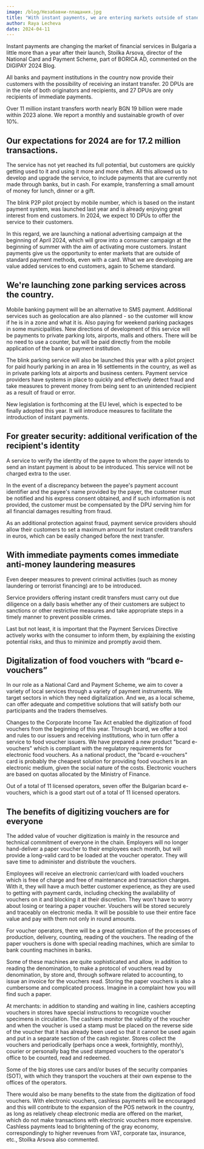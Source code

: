 ```yaml
---
image: /blog/Незабавни-плащания.jpg
title: "With instant payments, we are entering markets outside of standard payment methods"
author: Raya Lecheva
date: 2024-04-11
---
```


Instant payments are changing the market of financial services in Bulgaria a little more than a year after their launch, Stoilka Arsova, director of the National Card and Payment Scheme, part of BORICA AD, commented on the DIGIPAY 2024 Blog.

All banks and payment institutions in the country now provide their customers with the possibility of receiving an instant transfer. 20 DPUs are in the role of both originators and recipients, and 27 DPUs are only recipients of immediate payments.

Over 11 million instant transfers worth nearly BGN 19 billion were made within 2023 alone. We report a monthly and sustainable growth of over 10%.

## Our expectations for 2024 are for 17.2 million transactions.

The service has not yet reached its full potential, but customers are quickly getting used to it and using it more and more often. All this allowed us to develop and upgrade the service, to include payments that are currently not made through banks, but in cash. For example, transferring a small amount of money for lunch, dinner or a gift.

The blink P2P pilot project by mobile number, which is based on the instant payment system, was launched last year and is already enjoying great interest from end customers. In 2024, we expect 10 DPUs to offer the service to their customers.

In this regard, we are launching a national advertising campaign at the beginning of April 2024, which will grow into a consumer campaign at the beginning of summer with the aim of activating more customers. Instant payments give us the opportunity to enter markets that are outside of standard payment methods, even with a card. What we are developing are value added services to end customers, again to Scheme standard.

## We're launching zone parking services across the country.

Mobile banking payment will be an alternative to SMS payment. Additional services such as geolocation are also planned - so the customer will know if he is in a zone and what it is. Also paying for weekend parking packages in some municipalities. New directions of development of this service will be payments to private parking lots, airports, malls and others. There will be no need to use a counter, but will be paid directly from the mobile application of the bank or payment institution.

The blink parking service will also be launched this year with a pilot project for paid hourly parking in an area in 16 settlements in the country, as well as in private parking lots at airports and business centers. Payment service providers have systems in place to quickly and effectively detect fraud and take measures to prevent money from being sent to an unintended recipient as a result of fraud or error.

New legislation is forthcoming at the EU level, which is expected to be finally adopted this year. It will introduce measures to facilitate the introduction of instant payments.

## For greater security: additional verification of the recipient's identity

A service to verify the identity of the payee to whom the payer intends to send an instant payment is about to be introduced. This service will not be charged extra to the user.

In the event of a discrepancy between the payee's payment account identifier and the payee's name provided by the payer, the customer must be notified and his express consent obtained, and if such information is not provided, the customer must be compensated by the DPU serving him for all financial damages resulting from fraud.

As an additional protection against fraud, payment service providers should allow their customers to set a maximum amount for instant credit transfers in euros, which can be easily changed before the next transfer.

## With immediate payments comes immediate anti-money laundering measures

Even deeper measures to prevent criminal activities (such as money laundering or terrorist financing) are to be introduced.

Service providers offering instant credit transfers must carry out due diligence on a daily basis whether any of their customers are subject to sanctions or other restrictive measures and take appropriate steps in a timely manner to prevent possible crimes.

Last but not least, it is important that the Payment Services Directive actively works with the consumer to inform them, by explaining the existing potential risks, and thus to minimize and promptly avoid them.

## Digitalization of food vouchers with “bcard e-vouchers”

In our role as a National Card and Payment Scheme, we aim to cover a variety of local services through a variety of payment instruments. We target sectors in which they need digitalization. And we, as a local scheme, can offer adequate and competitive solutions that will satisfy both our participants and the traders themselves.

Changes to the Corporate Income Tax Act enabled the digitization of food vouchers from the beginning of this year. Through bcard, we offer a tool and rules to our issuers and receiving institutions, who in turn offer a service to food voucher issuers. We have prepared a new product "bcard e-vouchers" which is compliant with the regulatory requirements for electronic food vouchers. As a national product, the "bcard e-vouchers" card is probably the cheapest solution for providing food vouchers in an electronic medium, given the social nature of the costs. Electronic vouchers are based on quotas allocated by the Ministry of Finance.

Out of a total of 11 licensed operators, seven offer the Bulgarian bcard e-vouchers, which is a good start out of a total of 11 licensed operators.

## The benefits of digitizing vouchers are for everyone

The added value of voucher digitization is mainly in the resource and technical commitment of everyone in the chain. Employers will no longer hand-deliver a paper voucher to their employees each month, but will provide a long-valid card to be loaded at the voucher operator. They will save time to administer and distribute the vouchers.

Employees will receive an electronic carrier/card with loaded vouchers which is free of charge and free of maintenance and transaction charges. With it, they will have a much better customer experience, as they are used to getting with payment cards, including checking the availability of vouchers on it and blocking it at their discretion. They won't have to worry about losing or tearing a paper voucher. Vouchers will be stored securely and traceably on electronic media. It will be possible to use their entire face value and pay with them not only in round amounts.

For voucher operators, there will be a great optimization of the processes of production, delivery, counting, reading of the vouchers. The reading of the paper vouchers is done with special reading machines, which are similar to bank counting machines in banks.

Some of these machines are quite sophisticated and allow, in addition to reading the denomination, to make a protocol of vouchers read by denomination, by store and, through software related to accounting, to issue an invoice for the vouchers read. Storing the paper vouchers is also a cumbersome and complicated process. Imagine in a complaint how you will find such a paper.

At merchants: in addition to standing and waiting in line, cashiers accepting vouchers in stores have special instructions to recognize voucher specimens in circulation. The cashiers monitor the validity of the voucher and when the voucher is used a stamp must be placed on the reverse side of the voucher that it has already been used so that it cannot be used again and put in a separate section of the cash register. Stores collect the vouchers and periodically (perhaps once a week, fortnightly, monthly), courier or personally bag the used stamped vouchers to the operator's office to be counted, read and redeemed.

Some of the big stores use cars and/or buses of the security companies (SOT), with which they transport the vouchers at their own expense to the offices of the operators.

There would also be many benefits to the state from the digitization of food vouchers. With electronic vouchers, cashless payments will be encouraged and this will contribute to the expansion of the POS network in the country, as long as relatively cheap electronic media are offered on the market, which do not make transactions with electronic vouchers more expensive. Cashless payments lead to brightening of the gray economy, correspondingly to higher revenues from VAT, corporate tax, insurance, etc., Stoilka Arsova also commented.
